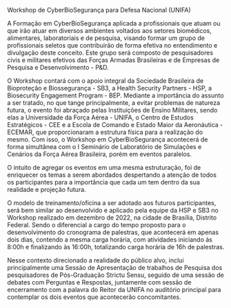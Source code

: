 Workshop de CyberBioSegurança para Defesa Nacional (UNIFA)
<br>
<p>A Formação em CyberBioSegurança aplicada a profissionais que atuam ou que irão atuar em diversos ambientes voltados aos setores biomédicos, alimentares, laboratoriais e de pesquisa, visando formar um grupo de profissionais seletos que contribuirão de forma efetiva no entendimento e divulgação deste conceito. Este grupo será composto de pesquisadores civis e militares efetivos das Forças Armadas Brasileiras e de Empresas de Pesquisa e Desenvolvimento - P&D.</p>
<p>O Workshop contará com o apoio integral da Sociedade Brasileira de Bioproteção e Biossegurança - SB3, a Health Security Partners - HSP, a Biosecurity Engagement Program - BEP. Mediante a importância do assunto a ser tratado, no que tange principalmente, a evitar problemas de natureza futura, o evento foi abraçado pelas Instituições de Ensino Militares, sendo elas a Universidade da Força Aérea - UNIFA, o Centro de Estudos Estratégicos - CEE e a Escola de Comando e Estado Maior da Aeronáutica - ECEMAR, que proporcionaram a estrutura física para a realização do mesmo. Com isso, o Workshop em CyberBioSegurança acontecerá de forma simultânea com o I Seminário de Laboratório de Simulações e Cenários da Força Aérea Brasileira, porém em eventos paralelos.</p> 
<p>O intuito de agregar os eventos em uma mesma estruturação, foi de enriquecer os temas a serem abordados despertando a atenção de todos os participantes para a importância que cada um tem dentro da sua realidade e projeção futura.</p>   
<p>O modelo de treinamento/oficina a ser adotado aos futuros participantes, será bem similar ao desenvolvido e aplicado pela equipe da HSP e SB3 no Workshop realizado em dezembro de 2022, na cidade de Brasília, Distrito Federal.  Sendo o diferencial a cargo do tempo proposto para o desenvolvimento do cronograma de palestras, que acontecerá em apenas dois dias, contendo a mesma carga horária, com atividades iniciando às 8:00h e finalizando às 16:00h, totalizando carga horária de 16h de palestras.</p> 
<p>Nesse contexto direcionado a realidade do público alvo, inclui principalmente uma Sessão de Apresentação de trabalhos de Pesquisa dos pesquisadores de Pós-Graduação Strictu Sensu, seguido de uma sessão de debates com Perguntas e Respostas, juntamente com sessão de encerramento com a palavra do Reitor da UNIFA no auditório principal para contemplar os dois eventos que acontecerão concomitantes.</p>
